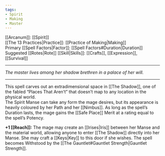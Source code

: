 ```yaml
---
tags:
- Spirit
- Making
- Master
---
```


[[Arcanum]]: [[Spirit]]\
[[The 13 Practices|Practice]]: [[Practice of Making|Making]]\
Primary [[Spell Factors|Factor]]: [[Spell Factors#Duration|Duration]]\
Suggested [[Rotes|Rote]] [[Skill|Skills]]: [[Crafts]], [[Expression]], [[Survival]]

---

_The master lives among her shadow brethren in a palace of her will._

---

This spell carves out an extradimensional space in [[The Shadow]], one of the fabled “Places That Aren’t” that doesn’t map to any location in the physical world.\
The Spirit Manse can take any form the mage desires, but its appearance is heavily coloured by her Path and her [[Nimbus]]. As long as the spell’s Duration lasts, the mage gains the [[Safe Place]] Merit at a rating equal to the spell’s Potency.

**+1 [[Reach]]:** The mage may create an [[Irises|Iris]] between her Manse and the material world, allowing anyone to enter [[The Shadow]] directly into her Manse. She may craft a [[Keys|Key]] to this door if she wishes. The spell becomes Withstood by the [[The Gauntlet#Gauntlet Strength|Gauntlet Strength]].